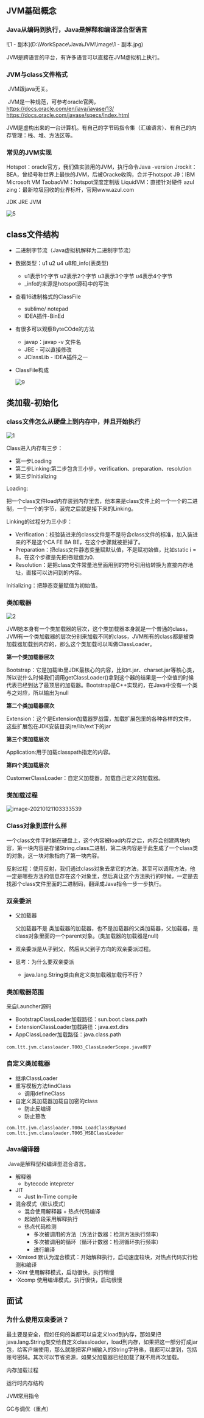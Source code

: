 ## JVM基础概念

### Java从编码到执行，Java是解释和编译混合型语言

![1 - 副本](D:\WorkSpace\Java\JVM\image\1 - 副本.jpg)

JVM是跨语言的平台，有许多语言可以直接在JVM虚拟机上执行。

### JVM与class文件格式

​	JVM跟java无关。

​	JVM是一种规范，可参考oracle官网，
​	https://docs.oracle.com/en/java/javase/13/
​	https://docs.oracle.com/javase/specs/index.html

​	JVM是虚构出来的一台计算机。有自己的字节码指令集（汇编语言）、有自己的内存管理：栈、堆、方法区等。

### 常见的JVM实现

Hotspot：oracle官方，我们做实验用的JVM，执行命令Java -version
Jrockit：BEA，曾经号称世界上最快的JVM，后被Oracke收购，合并于hotspot
J9：IBM
Microsoft VM
TaobaoVM：hotspot深度定制版
LiquidVM：直接针对硬件
azul zing：最新垃圾回收的业界标杆，官网www.azul.com

JDK JRE JVM

![5](D:\WorkSpace\Java\JVM\image\5.jpg)

## class文件结构

- 二进制字节流（Java虚拟机解释为二进制字节流）

- 数据类型：u1 u2 u4 u8和_info(表类型)

  - u1表示1个字节 u2表示2个字节 u3表示3个字节 u4表示4个字节
  - _info的来源是hotspot源码中的写法

- 查看16进制格式的ClassFile

  - sublime/ notepad
  - IDEA插件-BinEd

- 有很多可以观察ByteCOde的方法

  - javap：javap -v 文件名
  - JBE - 可以直接修改
  - JClassLib - IDEA插件之一

- ClassFile构成

  ![9](D:\WorkSpace\Java\JVM\image\9.jpg)



## 类加载-初始化

### class文件怎么从硬盘上到内存中，并且开始执行

![1](D:\WorkSpace\Java\JVM\image\1.jpg)

Class进入内存有三步：

- 第一步Loading
- 第二步Linking:第二步包含三小步，verification、preparation、resolution
- 第三步Initializing

Loading:

​	把一个class文件load内存装到内存里去，他本来是class文件上的一个一个的二进制，一个一个的字节，装完之后就是接下来的Linking。

Linking的过程分为三小步：

- Verification：校验装进来的class文件是不是符合class文件的标准，加入装进来的不是这个CA FE BA BE，在这个步骤就被拒掉了。
- Preparation：把class文件静态变量赋默认值，不是赋初始值，比如static i = 8，在这个步骤是先把把i赋值为0.
- Resolution：是把class文件常量池里面用到的符号引用给转换为直接内存地址，直接可以访问到的内容。

Initializing：把静态变量赋值为初始值。	

### 类加载器

![2](D:\WorkSpace\Java\JVM\image\2.jpg)

JVM她本身有一个类加载器的层次，这个类加载器本身就是一个普通的class，JVM有一个类加载器的层次分别来加载不同的class，JVM所有的class都是被类加载器加载到内存的，那么这个类加载可以叫做ClassLoader。

**第一个类加载器层次**

Bootstrap：它是加载lib里JDK最核心的内容，比如rt.jar、charset.jar等核心类，所以说什么时候我们调用getClassLoader()拿到这个器的结果是一个空值的时候代表已经到达了最顶层的加载器。Bootstrap是C++实现的，在Java中没有一个类与之对应，所以输出为null

**第二个类加载器层次**

Extension：这个是Extension加载器罗战雷，加载扩展包里的各种各样的文件，这些扩展包在JDK安装目录jre/lib/ext下的jar

**第三个类加载层次**

Application:用于加载classpath指定的内容。

**第四个类加载层次**

CustomerClassLoader：自定义加载器，加载自己定义的加载器。

### 类加载过程

![image-20210121103333539](C:\Users\lt\AppData\Roaming\Typora\typora-user-images\image-20210121103333539.png)

### Class对象到底什么样

​		一个class文件平时躺在硬盘上，这个内容被load内存之后，内存会创建两块内容，第一块内容是存储String.class二进制，第二块内容是于此生成了一个class类的对象，这一块对象指向了第一块内容。

​		反射过程：使用反射，我们通过class对象去拿它的方法，甚至可以调用方法，他一定是哪些方法的信息存在这个对象里，然后真让这个方法执行的时候，一定是去找那个class文件里面的二进制码，翻译成Java指令一步一步执行。

### 双亲委派

- 父加载器

  父加载器不是 类加载器的加载器，也不是加载器的父类加载器，父加载器，是class对象里面的一个parent对象。(类加载器的加载器是null)

- 双亲委派是从子到父，然后从父到子方向的双亲委派过程。
- 思考：为什么要双亲委派
  
  - java.lang.String类由自定义类加载器加载行不行？

### 类加载器范围

来自Launcher源码

- BootstrapClassLoader加载路径：sun.boot.class.path
- ExtensionClassLoader加载路径：java.ext.dirs
- AppClassLoader加载路径：java.class.path

```
com.ltt.jvm.classloader.T003_ClassLoaderScope.java例子
```

### 自定义类加载器

- 继承ClassLoader
- 重写模板方法findClass
  - 调用defineClass
- 自定义类加载器加载自加密的class
  - 防止反编译
  - 防止篡改

```
com.ltt.jvm.classloader.T004_LoadClassByHand
com.ltt.jvm.classloader.T005_MSBClassLoader
```

### Java编译器

​	Java是解释型和编译型混合语言。

- 解释器
  - bytecode intepreter
- JIT
  - Just In-Time compile
- 混合模式（默认模式）
  - 混合使用解释器 + 热点代码编译
  - 起始阶段采用解释执行
  - 热点代码检测
    - 多次被调用的方法（方法计数器：检测方法执行频率）
    - 多次被调用的循环（循环计数器：检测循环执行频率）
    - 进行编译
- -Xmixed 默认为混合模式：开始解释执行，启动速度较块，对热点代码实行检测和编译
- -Xint 使用解释模式，启动很快，执行稍慢
- -Xcomp 使用编译模式，执行很快，启动很慢

## 面试

### 为什么使用双亲委派？

最主要是安全，假如任何的类都可以自定义load到内存，那如果把java.lang.String类交给自定义classloader，load到内存，如果把这一部分打成jar包，给客户端使用，那么就能把客户端输入的String字符串，我都可以拿到，包括账号密码。其次可以节省资源，如果父加载器已经加载了就不用再次加载。

内存加载过程

运行时内存结构

JVM常用指令

GC与调优（重点）